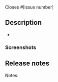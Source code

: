 <!--
What GitHub Desktop issue does this PR address (for example, #1234)?
If you have not created an issue for your pull request, please search the issue tracker to see if there is an existing issue that aligns with your PR, or open a new issue for discussion.
-->

Closes #[issue number]

## Description
<!--
A summary of the changes made along with any other information that would be helpful to a reviewer such as potential tradeoffs or alternative approaches you considered.
-->
-

### Screenshots

<!--
If this PR touches the UI layer of the app, please include screenshots or animated gifs to show the changes.
-->

## Release notes

<!--
You can leave this blank if you're not sure.
If you don't believe this PR needs to be mentioned in the release notes, write "Notes: no-notes".
-->

Notes:
